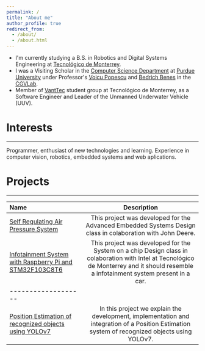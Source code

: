 ```yaml
---
permalink: /
title: "About me"
author_profile: true
redirect_from: 
  - /about/
  - /about.html
---
```

  * I'm currently studying a B.S. in Robotics and Digital Systems Engineering at [Tecnológico de Monterrey](https://tec.mx/es). 
  * I was a Visiting Scholar in the [Computer Science Department](https://www.cs.purdue.edu/) at [Purdue University](https://www.purdue.edu/) under Professor's [Voicu Popescu](https://www.cs.purdue.edu/homes/popescu/) and [Bedrich Benes](https://cs.purdue.edu/homes/bbenes/) in the [CGVLab](https://www.cs.purdue.edu/cgvlab/www/).
  * Member of [VantTec](https://www.instagram.com/vanttec/) student group at Tecnológico de Monterrey, as a Software Engineer and Leader of the Unmanned Underwater Vehicle (UUV). 


# Interests
----------

Programmer, enthusiast of new technologies and learning. Experience in computer vision, robotics, embedded systems and web aplications.

# Projects
------

| Name | Description |
|:--------|:-------:|
| [Self Regulating Air Pressure System](https://github.com/JorgeAskur/Self-Regulating-Air-Pressure-System) | This project was developed for the Advanced Embedded Systems Design class in colaboration with John Deere.   |
| [Infotainment System with Raspberry Pi and STM32F103C8T6](https://github.com/JorgeAskur/RPi-Infotainment-System)  | This project was developed for the System on a chip Design class in colaboration with Intel at Tecnológico de Monterrey and it should resemble a infotainment system present in a car.   |
|-------------------|
| [Position Estimation of recognized objects using YOLOv7](https://github.com/JorgeAskur/PinholeCamera)  | In this project we explain the development, implementation and integration of a Position Estimation system of recognized objects using YOLOv7.   |
